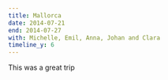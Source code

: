 ```yaml
---
title: Mallorca
date: 2014-07-21
end: 2014-07-27
with: Michelle, Emil, Anna, Johan and Clara
timeline_y: 6
---
```

This was a great trip
